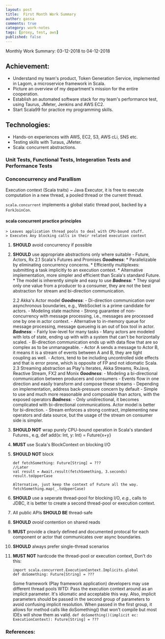 ```yaml
---
layout: post
title:  First Month Work Summary
author: gassa
comments: true
category: work-notes
tags: [proxy, test, aws]
published: false
---
```



Monthly Work Summary: 03-12-2018 to 04-12-2018

## Achievement:
* Understand my team's product, Token Generation Service, implemented in Lagom, a microservice framework in Scala.
* Picture an overview of my department's mission for the entire cooperation.
* Establish an automated software stack for my team's performance test, using Taurus, JMeter, Jenkins and AWS EC2.
* Start Scala99 for practice my programming skills.


## Technologies:

* Hands-on experiences with AWS, EC2, S3, AWS cLi, SNS etc.
* Testing skills with Turaus, JMeter. 
* Scala: concurrent abstractions.

### Unit Tests, Functional Tests, Integeration Tests and Performance Tests


### Conconcurrency and Parallism

Execution context (Scala traits) ~ Java Executor, it is free to execute computation in a new thread, a pooled thread
or the current thread.

`scala.concurrent` implements a global static thread pool, backed by a `ForkJoinCon`.

#### scala concurrent practice principles

	> Leaves application thread pools to deal with CPU-bound stuff.
    > Executes Any blocking calls in their related execution context

1. **SHOULD** avoid concurrency if possible
2. **SHOULD** use appropriate abstractions only where suitable - Future, Actors, Rx
   2.1 Scala's Futures and Promises
        _**Goodness**_:
		* Parallelizable by eliminating concurrency concerns.
        * Efficiently multiplexes: submitting a task implicitly to an execution context.
        * Alternative implementation, more simpler and efficient than Scala's standard Future.
        * The model is inherently simple and easy to use
        _**Badness**_:
        * They signal only one value from a producer to a consumer, they are not the best abstraction for stream and
          bi-direction communication.

   2.2 Akka's Actor model
        _**Goodness**_:
        - Di-direction communication over asynchronous boundaries, e.g., WebSocket is a prime candidate for actors.
        - Modeling state machine
        - Strong guarantee of non-concurrency with message processing, i.e., messages are processed one by one in
          actor context.
        - Alternative to in-memory queue for message processing, message queueing is an out of box tool in actor.
        _**Badness**_:
        - Fairly low-level for many tasks
        - Many actors are modeled with lots of state, ending up with with a system that can't be horizontally scaled.
        - Bi-direction communication ends up with data flow that are so complex as to be unmanageable.
        - Actor A sends a message to Actor B, it means it is a stream of events between A and B,
          they are tight coupling as well.
        - Actors, tend to be including uncontrolled side effects and that is error prone, which is opposite of
          FP and not idiomatic Scala.
   2.3 Streaming abstraction as Play's Iterates, Akka Streams, RxJava, Reactive Stream, FX2 and Monix
        _**Goodness**_:
        - Modeling a bi-directional communication between producers and consumers
        - Events flow in one direction and easily transform and compose these streams
        - Depending on implementation, address back-pressure concern by default
        - Simple to use and much more reasonable and composable than actors, with the exposed operators
        _**Badness**_:
        - Only unidirectional, it becomes complicated with bi-directional communications. Actor model is better for
          bi-direction.
        - Stream enforces a strong contract, implementing new operators and data source, but the usage of the stream
          on consumer side is simpler.
3. **SHOULD NOT** wrap purely CPU-bound operation in Scala's standard Futures., e.g, def add(x: Int, y: Int) = Future{x+y}
4. **MUST** use Scala's BlockContext on blocking I/O
5. **SHOULD NOT** block
   ```
   def fetchSomething: Future[String] = ???
   //Later
   val result = Await.result(fetchSomething, 3.seconds)
   result.toUpperCase

   Alternative, just keep the context of Future all the way.
   fetchSomething.map(_.toUpperCase)
   ```
6. **SHOULD** use a seperate thread-pool for blocking I/O,
    _e.g._, calls to JDBC, it is better to create a second thread-pool or execution context.
7. All public APIs **SHOULD BE** thread-safe
8. **SHOULD** _avoid_ contention on shared reads
9. **MUST** provide a clearly defined and documented protocal for each component or actor that communicates over async boundaries.
10. **SHOULD** always prefer single-thread scenarios
11. **MUST NOT** hardcode the thread-pool or execution context,
    Don't do this:
    ```
    import scala.concurrent.ExecutionContext.Implicits.global
    def doSomething: Future[String] = ???
    ```
    Some framework (Play framework application) developers may use different thread pools
    WTD: Pass the execution context around as an implicit parameter.
    It's idiomatic and acceptable this way. Also, implicit parameters should be passed in
    the second group of parameters to avoid confusing implicit resolution. When passed in
    the first group, it allows for method calls like doSomething() that won't compile but
    most IDEs will show them as valid.
    ```def doSomething()(implicit ec: ExecutionContext): Future[String] = ???```
### References:

